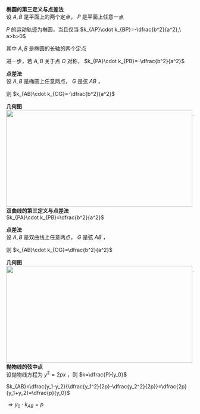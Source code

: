 **椭圆的第三定义与点差法**  
设 $A,B$ 是平面上的两个定点， $P$ 是平面上任意一点  
  
$P$ 的运动轨迹为椭圆，当且仅当 $k_{AP}\cdot k_{BP}=-\dfrac{b^2}{a^2},\ a>b>0$  
  
其中 $A,B$ 是椭圆的长轴的两个定点  
  
进一步，若 $A,B$ 关于点 $O$ 对称， $k_{PA}\cdot k_{PB}=-\dfrac{b^2}{a^2}$  
  
**点差法**  
设 $A,B$ 是椭圆上任意两点， $G$ 是弦 $AB$ ，  
  
则 $k_{AB}\cdot k_{OG}=-\dfrac{b^2}{a^2}$  
  
**几何图**  
<img src="E:\Math\work_space\math\005-入门课程-解析几何\098 resources\椭圆第三定义与点差法.png" width="500px" height="260px" align="left"/>  
  
---  
  
**双曲线的第三定义与点差法**  
$k_{PA}\cdot k_{PB}=\dfrac{b^2}{a^2}$  
  
**点差法**  
设 $A,B$ 是双曲线上任意两点， $G$ 是弦 $AB$ ，  
  
则 $k_{AB}\cdot k_{OG}=\dfrac{b^2}{a^2}$  
  
**几何图**  
<img src="E:\Math\work_space\math\005-入门课程-解析几何\098 resources\双曲线第二定义与点差法.png" width="500px" height="260px" align="left"/>  
  
---  
  
**抛物线的弦中点**  
设抛物线方程为 $y^2=2px$ ，则 $k=\dfrac{P}{y_0}$  
  
$k_{AB}=\dfrac{y_1-y_2}{\dfrac{y_1^2}{2p}-\dfrac{y_2^2}{2p}}=\dfrac{2p}{y_1+y_2}=\dfrac{p}{y_0}$  
  
$\Rightarrow y_0\cdot k_{AB}=p$  
